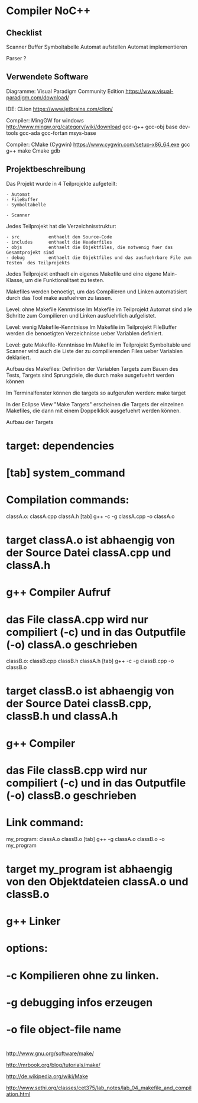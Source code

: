 # Compiler NoC++

## Checklist
Scanner
	Buffer
	Symboltabelle
	Automat aufstellen
	Automat implementieren

Parser ?

## Verwendete Software
Diagramme: Visual Paradigm Community Edition
https://www.visual-paradigm.com/download/

IDE: CLion
https://www.jetbrains.com/clion/

Compiler: MingGW for windows
http://www.mingw.org/category/wiki/download
gcc-g++
gcc-obj
base
dev-tools
gcc-ada
gcc-fortan
msys-base

Compiler: CMake (Cygwin)
https://www.cygwin.com/setup-x86_64.exe
gcc
g++
make
Cmake
gdb

## Projektbeschreibung

Das Projekt wurde in 4 Teilprojekte aufgeteilt:

	- Automat
	- FileBuffer
	- Symboltabelle
	
	- Scanner


Jedes Teilprojekt hat die Verzeichnisstruktur:

	- src			enthaelt den Source-Code
	- includes		enthaelt die Headerfiles
	- objs			enthaelt die Objektfiles, die notwenig fuer das Gesamtprojekt sind
	- debug			enthaelt die Objektfiles und das ausfuehrbare File zum Testen  des Teilprojekts
	

Jedes Teilprojekt enthaelt ein eigenes Makefile und eine eigene Main-Klasse, um die Funktionalitaet zu testen.
	
	
Makefiles werden benoetigt, um das Compilieren und Linken automatisiert durch das Tool make ausfuehren zu lassen.
 
Level: ohne Makefile Kenntnisse	
Im Makefile im Teilprojekt Automat sind alle Schritte zum Compilieren und Linken ausfuehrlich aufgelistet.


Level: wenig Makefile-Kenntnisse
Im Makefile im Teilprojekt FileBuffer werden die benoetigten Verzeichnisse ueber Variablen definiert.


Level: gute Makefile-Kenntnisse
Im Makefile im Teilprojekt Symboltable und Scanner wird auch die Liste der zu compilierenden Files ueber Variablen deklariert.


Aufbau des Makefiles:
	Definition der Variablen
	Targets zum Bauen des Tests, Targets sind Sprungziele, die durch make ausgefuehrt werden können 
	
Im Terminalfenster können die targets so aufgerufen werden: make target

In der Eclipse View "Make Targets" erscheinen die Targets der einzelnen Makefiles, die dann mit einem Doppelklick ausgefuehrt werden können.


Aufbau der Targets

# 	 target: dependencies
# 	 [tab] system_command


# Compilation commands:

classA.o: classA.cpp classA.h
    [tab] g++ -c -g classA.cpp -o classA.o

# target classA.o ist abhaengig von der Source Datei classA.cpp und classA.h
# g++ Compiler Aufruf
# das File classA.cpp wird nur compiliert (-c) und in das Outputfile (-o) classA.o geschrieben



classB.o: classB.cpp classB.h classA.h
    [tab] g++ -c -g classB.cpp -o classB.o
    
# target classB.o ist abhaengig von der Source Datei classB.cpp, classB.h und classA.h
# g++ Compiler 
# das File classB.cpp wird nur compiliert (-c) und in das Outputfile (-o) classB.o geschrieben    


# Link command:
my_program: classA.o classB.o
   [tab] g++ -g classA.o classB.o -o my_program

# target my_program ist abhaengig von den Objektdateien classA.o und classB.o
# g++ Linker 

# options:
#		-c			Kompilieren ohne zu linken. 
#		-g 			debugging infos erzeugen
#		-o file     object-file name 
#


http://www.gnu.org/software/make/

http://mrbook.org/blog/tutorials/make/

http://de.wikipedia.org/wiki/Make

http://www.sethi.org/classes/cet375/lab_notes/lab_04_makefile_and_compilation.html
